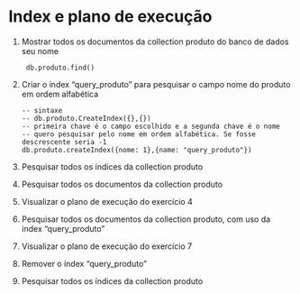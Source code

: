 # Index e plano de execução

1. Mostrar todos os documentos da collection produto do banco de dados seu nome

        db.produto.find()

2. Criar o index “query_produto” para pesquisar o campo nome do produto em ordem alfabética

       -- sintaxe
       -- db.produto.CreateIndex({},{})
       -- primeira chave é o campo escolhido e a segunda chave é o nome
       -- quero pesquisar pelo nome em ordem alfabética. Se fosse descrescente seria -1
       db.produto.createIndex({nome: 1},{name: "query_produto"})

3. Pesquisar todos os índices da collection produto

4. Pesquisar todos os documentos da collection produto

5. Visualizar o plano de execução do exercício 4

6. Pesquisar todos os documentos da collection produto, com uso da index “query_produto”

7. Visualizar o plano de execução do exercício 7

8. Remover o index “query_produto”

9. Pesquisar todos os índices da collection produto
